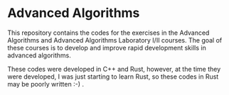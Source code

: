 # Advanced Algorithms 

This repository contains the codes for the exercises in the Advanced Algorithms and Advanced Algorithms Laboratory I/II courses. The goal of these courses is to develop and improve rapid development skills in advanced algorithms.

These codes were developed in C++ and Rust, however, at the time they were developed, I was just starting to learn Rust, so these codes in Rust may be poorly written :-) .
